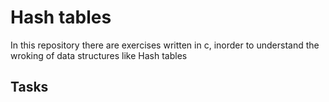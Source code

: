 # Hash tables

In this repository there are exercises written in c, inorder
to understand the wroking of data structures like Hash tables

## Tasks
